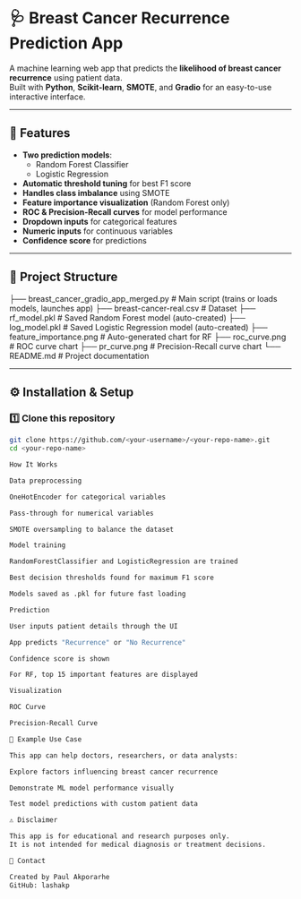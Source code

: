 # 🩺 Breast Cancer Recurrence Prediction App

A machine learning web app that predicts the **likelihood of breast cancer recurrence** using patient data.  
Built with **Python**, **Scikit-learn**, **SMOTE**, and **Gradio** for an easy-to-use interactive interface.

---

## 🚀 Features
- **Two prediction models**:
  - Random Forest Classifier
  - Logistic Regression
- **Automatic threshold tuning** for best F1 score
- **Handles class imbalance** using SMOTE
- **Feature importance visualization** (Random Forest only)
- **ROC & Precision-Recall curves** for model performance
- **Dropdown inputs** for categorical features
- **Numeric inputs** for continuous variables
- **Confidence score** for predictions

---

## 📂 Project Structure

├── breast_cancer_gradio_app_merged.py # Main script (trains or loads models, launches app)
├── breast-cancer-real.csv # Dataset
├── rf_model.pkl # Saved Random Forest model (auto-created)
├── log_model.pkl # Saved Logistic Regression model (auto-created)
├── feature_importance.png # Auto-generated chart for RF
├── roc_curve.png # ROC curve chart
├── pr_curve.png # Precision-Recall curve chart
└── README.md # Project documentation


---

## ⚙️ Installation & Setup

### 1️⃣ Clone this repository
```bash
git clone https://github.com/<your-username>/<your-repo-name>.git
cd <your-repo-name>

How It Works

Data preprocessing

OneHotEncoder for categorical variables

Pass-through for numerical variables

SMOTE oversampling to balance the dataset

Model training

RandomForestClassifier and LogisticRegression are trained

Best decision thresholds found for maximum F1 score

Models saved as .pkl for future fast loading

Prediction

User inputs patient details through the UI

App predicts "Recurrence" or "No Recurrence"

Confidence score is shown

For RF, top 15 important features are displayed

Visualization

ROC Curve

Precision-Recall Curve

📌 Example Use Case

This app can help doctors, researchers, or data analysts:

Explore factors influencing breast cancer recurrence

Demonstrate ML model performance visually

Test model predictions with custom patient data

⚠️ Disclaimer

This app is for educational and research purposes only.
It is not intended for medical diagnosis or treatment decisions.

📧 Contact

Created by Paul Akporarhe
GitHub: lashakp
